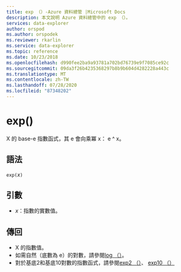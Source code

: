 ```yaml
---
title: exp （）-Azure 資料總管 |Microsoft Docs
description: 本文說明 Azure 資料總管中的 exp （）。
services: data-explorer
author: orspod
ms.author: orspodek
ms.reviewer: rkarlin
ms.service: data-explorer
ms.topic: reference
ms.date: 10/23/2018
ms.openlocfilehash: d990fee2ba9a93781a702bd76739e9f7085ce92c
ms.sourcegitcommit: 09da3f26b4235368297b8b9b604d4282228a443c
ms.translationtype: MT
ms.contentlocale: zh-TW
ms.lasthandoff: 07/28/2020
ms.locfileid: "87348202"
---
```

# <a name="exp"></a>exp()

X 的 base-e 指數函式，其 e 會向乘冪 x： e ^ x。  

## <a name="syntax"></a>語法

`exp(`*x*`)`

## <a name="arguments"></a>引數

* *x*：指數的實數值。

## <a name="returns"></a>傳回

* X 的指數值。
* 如需自然（底數為 e）的對數，請參閱[log （）](log-function.md)。
* 對於基底2和基底10對數的指數函式，請參閱[exp2 （）](exp2-function.md)、 [exp10 （）](exp10-function.md)